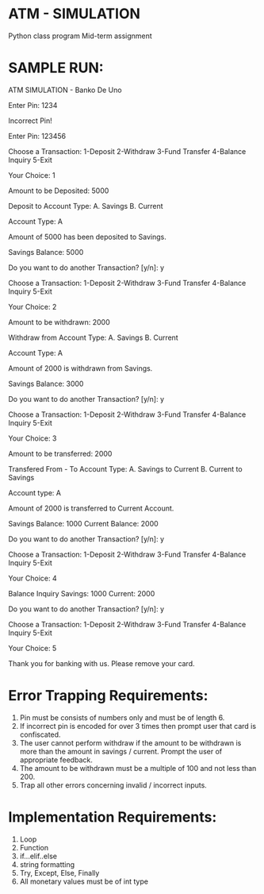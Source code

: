 # ATM - SIMULATION

Python class program
Mid-term assignment

# SAMPLE RUN:

ATM SIMULATION - Banko De Uno

Enter Pin: 1234

Incorrect Pin!

Enter Pin: 123456

Choose a Transaction:
1-Deposit
2-Withdraw
3-Fund Transfer
4-Balance Inquiry
5-Exit

Your Choice: 1

Amount to be Deposited: 5000

Deposit to Account Type:
A. Savings
B. Current

Account Type: A

Amount of 5000 has been deposited to Savings.

Savings Balance: 5000

Do you want to do another Transaction? [y/n]: y

Choose a Transaction:
1-Deposit
2-Withdraw
3-Fund Transfer
4-Balance Inquiry
5-Exit

Your Choice: 2

Amount to be withdrawn: 2000

Withdraw from Account Type:
A. Savings
B. Current

Account Type: A

Amount of 2000 is withdrawn from Savings.

Savings Balance: 3000

Do you want to do another Transaction? [y/n]: y

Choose a Transaction:
1-Deposit
2-Withdraw
3-Fund Transfer
4-Balance Inquiry
5-Exit

Your Choice: 3

Amount to be transferred: 2000

Transfered From - To Account Type:
A. Savings to Current
B. Current to Savings

Account type: A

Amount of 2000 is transferred to Current Account.

Savings Balance: 1000
Current Balance: 2000

Do you want to do another Transaction? [y/n]: y

Choose a Transaction:
1-Deposit
2-Withdraw
3-Fund Transfer
4-Balance Inquiry
5-Exit

Your Choice: 4

Balance Inquiry
Savings: 1000
Current: 2000

Do you want to do another Transaction? [y/n]: y

Choose a Transaction:
1-Deposit
2-Withdraw
3-Fund Transfer
4-Balance Inquiry
5-Exit

Your Choice: 5

Thank you for banking with us. Please remove your card.

# Error Trapping Requirements:

1. Pin must be consists of numbers only and must be of length 6.
2. If incorrect pin is encoded for over 3 times then prompt user that card is confiscated.
3. The user cannot perform withdraw if the amount to be withdrawn is more than the amount in savings / current. Prompt the user of appropriate feedback.
4. The amount to be withdrawn must be a multiple of 100 and not less than 200.
5. Trap all other errors concerning invalid / incorrect inputs.

# Implementation Requirements:

1. Loop
2. Function
3. if...elif..else
4. string formatting
5. Try, Except, Else, Finally
6. All monetary values must be of int type
